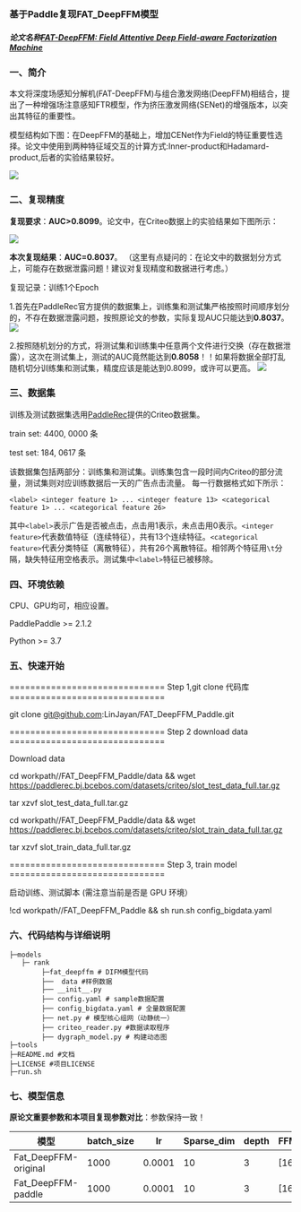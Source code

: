 ### 基于Paddle复现FAT_DeepFFM模型
##### **论文名称**<a href="https://arxiv.org/pdf/1905.06336.pdff">FAT-DeepFFM: Field Attentive Deep Field-aware Factorization Machine</a>

### **一、简介**

本文将深度场感知分解机(FAT-DeepFFM)与组合激发网络(DeepFFM)相结合，提出了一种增强场注意感知FTR模型，作为挤压激发网络(SENet)的增强版本，以突出其特征的重要性。

模型结构如下图：在DeepFFM的基础上，增加CENet作为Field的特征重要性选择。论文中使用到两种特征域交互的计算方式:Inner-product和Hadamard-product,后者的实验结果较好。

![](https://ai-studio-static-online.cdn.bcebos.com/21504be5f36145cba22c4db58014c555f8220129ce6d4729af61975a03e42b99)

### **二、复现精度**

**复现要求**：**AUC>0.8099**。论文中，在Criteo数据上的实验结果如下图所示：

![](https://ai-studio-static-online.cdn.bcebos.com/02905ca3c6ec4e609f17ef081584268e74fd7c4e5afd4bbc8be1f483ac1a347e)

**本次复现结果**：**AUC=0.8037**。
（这里有点疑问的：在论文中的数据划分方式上，可能存在数据泄露问题！建议对复现精度和数据进行考虑。）

复现记录：训练1个Epoch

1.首先在PaddleRec官方提供的数据集上，训练集和测试集严格按照时间顺序划分的，不存在数据泄露问题，按照原论文的参数，实际复现AUC只能达到**0.8037**。
![](https://ai-studio-static-online.cdn.bcebos.com/eb9736057a3f44eba84177c922cb9ad192f216499a7a48488a05fb078f0aef7c)


2.按照随机划分的方式，将测试集和训练集中任意两个文件进行交换（存在数据泄露），这次在测试集上，测试的AUC竟然能达到**0.8058**！！如果将数据全部打乱随机切分训练集和测试集，精度应该是能达到0.8099，或许可以更高。
![](https://ai-studio-static-online.cdn.bcebos.com/0032b78f88f943dfb5f8eaf5c72d9add5b91e11b4f6d4867ae89c7d42eea917d)


### **三、数据集**
训练及测试数据集选用[PaddleRec](https://github.com/PaddlePaddle/PaddleRec/blob/release/2.1.0/datasets/criteo/run.sh)提供的Criteo数据集。

train set: 4400, 0000 条

test set: 184, 0617 条

该数据集包括两部分：训练集和测试集。训练集包含一段时间内Criteo的部分流量，测试集则对应训练数据后一天的广告点击流量。
每一行数据格式如下所示：
```
<label> <integer feature 1> ... <integer feature 13> <categorical feature 1> ... <categorical feature 26>
```
其中```<label>```表示广告是否被点击，点击用1表示，未点击用0表示。```<integer feature>```代表数值特征（连续特征），共有13个连续特征。```<categorical feature>```代表分类特征（离散特征），共有26个离散特征。相邻两个特征用```\t```分隔，缺失特征用空格表示。测试集中```<label>```特征已被移除。  

### **四、环境依赖**
CPU、GPU均可，相应设置。

PaddlePaddle >= 2.1.2

Python >= 3.7

### **五、快速开始**

 ============================== Step 1,git clone 代码库 ==============================
 
git clone git@github.com:LinJayan/FAT_DeepFFM_Paddle.git

============================== Step 2 download data ==============================

Download  data

cd workpath//FAT_DeepFFM_Paddle/data && wget https://paddlerec.bj.bcebos.com/datasets/criteo/slot_test_data_full.tar.gz

tar xzvf slot_test_data_full.tar.gz
    
cd workpath//FAT_DeepFFM_Paddle/data && wget https://paddlerec.bj.bcebos.com/datasets/criteo/slot_train_data_full.tar.gz

tar xzvf slot_train_data_full.tar.gz

============================== Step 3, train model ==============================

启动训练、测试脚本 (需注意当前是否是 GPU 环境）

!cd workpath//FAT_DeepFFM_Paddle && sh run.sh config_bigdata.yaml

### **六、代码结构与详细说明**
```
├─models
   ├─ rank
        ├─fat_deepffm # DIFM模型代码
        ├──  data #样例数据
        ├── __init__.py
        ├── config.yaml # sample数据配置
        ├── config_bigdata.yaml # 全量数据配置
        ├── net.py # 模型核心组网（动静统一）
        ├── criteo_reader.py #数据读取程序
        ├── dygraph_model.py # 构建动态图
├─tools
├─README.md #文档
├─LICENSE #项目LICENSE
├─run.sh
```

### **七、模型信息**
**原论文重要参数和本项目复现参数对比**：参数保持一致！

|模型 | batch_size |lr |Sparse_dim |depth |FFM_dnn_size |other_dnn_size |activate |drop_out |reduction |
| -------- | -------- | -------- | -------- | -------- | -------- | -------- | -------- | -------- | -------- |
| Fat_DeepFFM-original | 1000 | 0.0001 |10 |3 |[1600,1600] |[400,400] |ReLU |0.5 |1 |
| Fat_DeepFFM-paddle | 1000 | 0.0001 |10 |3 |[1600,1600] |[400,400] |ReLU  |0.5 |1 |
